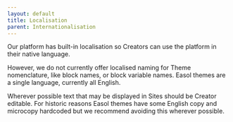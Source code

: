 ```yaml
---
layout: default
title: Localisation
parent: Internationalisation
---
```


Our platform has built-in localisation so Creators can use the platform in their native language. 

However, we do not currently offer localised naming for Theme nomenclature, like block names, or block variable names. Easol themes are  a single language, currently all English.

Wherever possible text that may be displayed in Sites should be Creator editable. For historic reasons Easol themes have some English copy and microcopy hardcoded but we recommend avoiding this wherever possible. 
